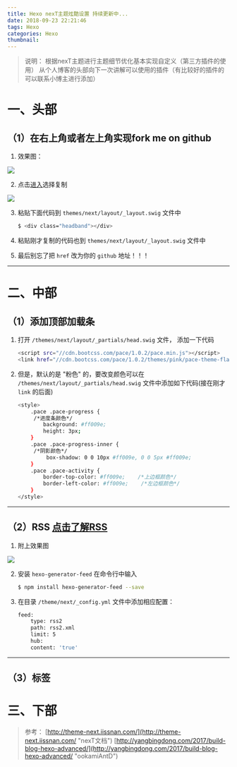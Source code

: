 ```yaml
---
title: Hexo nexT主题炫酷设置 持续更新中...
date: 2018-09-23 22:21:46
tags: Hexo
categories: Hexo
thumbnail: 
---
```


> 说明：
> 根据nexT主题进行主题细节优化基本实现自定义（第三方插件的使用）
> 从个人博客的头部向下一次讲解可以使用的插件（有比较好的插件的可以联系小博主进行添加）

# 一、头部



## （1）在右上角或者左上角实现fork me on github


1. 效果图：

  ![](https://blog-image-1257648903.cos.ap-shanghai.myqcloud.com/Hexo/%E7%AC%AC%E4%B8%89%E7%AF%87%20nexT%E4%B8%BB%E9%A2%98%E7%82%AB%E9%85%B7%E8%AE%BE%E7%BD%AE/%E4%B8%8A%E9%83%A8/peizhifork-me-on-github.png)

2. 点击[进入](https://blog.github.com/2008-12-19-github-ribbons/)选择复制

  ![](https://blog-image-1257648903.cos.ap-shanghai.myqcloud.com/Hexo/%E7%AC%AC%E4%B8%89%E7%AF%87%20nexT%E4%B8%BB%E9%A2%98%E7%82%AB%E9%85%B7%E8%AE%BE%E7%BD%AE/%E4%B8%8A%E9%83%A8/fork-me--on-github%E4%BB%A3%E7%A0%81%E5%A4%8D%E5%88%B6.png)

3. 粘贴下面代码到 `themes/next/layout/_layout.swig` 文件中

   ```bash
   $ <div class="headband"></div>
   ```

4. 粘贴刚才复制的代码也到 `themes/next/layout/_layout.swig` 文件中
5. 最后别忘了把 `href` 改为你的 `github` 地址！！！

****





# 二、中部



## （1）添加顶部加载条



1. 打开 `/themes/next/layout/_partials/head.swig` 文件，
   添加一下代码

   ```bash
   <script src="//cdn.bootcss.com/pace/1.0.2/pace.min.js"></script>
   <link href="//cdn.bootcss.com/pace/1.0.2/themes/pink/pace-theme-flash.css" rel="stylesheet">
   ```

2. 但是，默认的是 "粉色" 的，要改变颜色可以在 `/themes/next/layout/_partials/head.swig` 文件中添加如下代码(接在刚才 `link` 的后面)

   ```bash
   <style>
       .pace .pace-progress {
       	/*进度条颜色*/
           background: #ff009e; 
           height: 3px;
       }
       .pace .pace-progress-inner {
       	/*阴影颜色*/
            box-shadow: 0 0 10px #ff009e, 0 0 5px #ff009e; 
       }
       .pace .pace-activity {
           border-top-color: #ff009e;    /*上边框颜色*/
           border-left-color: #ff009e;    /*左边框颜色*/
       }
   </style>
   ```

****



## （2）RSS [点击了解RSS](https://www.aarryblog.top/2018/09/25/RSS/)



1. 附上效果图

![](https://blog-image-1257648903.cos.ap-shanghai.myqcloud.com/Hexo/%E7%AC%AC%E4%B8%89%E7%AF%87%20nexT%E4%B8%BB%E9%A2%98%E7%82%AB%E9%85%B7%E8%AE%BE%E7%BD%AE/%E4%B8%AD%E9%83%A8/RSS%E6%A0%B7%E5%BC%8F.png)

2. 安装 `hexo-generator-feed` 在命令行中输入

   ```bash
   $ npm install hexo-generator-feed --save
   ```

3. 在目录 `/theme/next/_config.yml` 文件中添加相应配置：

   ```bash
   feed:
       type: rss2
       path: rss2.xml
       limit: 5
       hub:
       content: 'true'
   ```

****



## （3）标签

### 




# 三、下部



> 参考：
> [http://theme-next.iissnan.com/](http://theme-next.iissnan.com/ "nexT文档")
> [http://yangbingdong.com/2017/build-blog-hexo-advanced/](http://yangbingdong.com/2017/build-blog-hexo-advanced/ "ookamiAntD")